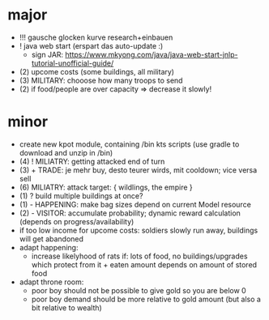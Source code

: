 
# major

* !!! gausche glocken kurve research+einbauen
* ! java web start (erspart das auto-update :)
    - sign JAR: https://www.mkyong.com/java/java-web-start-jnlp-tutorial-unofficial-guide/
* (2) upcome costs (some buildings, all military)
* (3) MILITARY: chooose how many troops to send
* (2) if food/people are over capacity => decrease it slowly!

# minor

* create new kpot module, containing /bin kts scripts (use gradle to download and unzip in /bin)
* (4) ! MILIATRY: getting attacked end of turn
* (3) + TRADE: je mehr buy, desto teurer wirds, mit cooldown; vice versa sell
* (6) MILIATRY: attack target: { wildlings, the empire }
* (1) ? build multiple buildings at once?
* (1) - HAPPENING: make bag sizes depend on current Model resource
* (2) - VISITOR: accumulate probability; dynamic reward calculation (depends on progress/availability)
* if too low income for upcome costs: soldiers slowly run away, buildings will get abandoned
* adapt happening:
    - increase likelyhood of rats if: lots of food, no buildings/upgrades which protect from it + eaten amount depends on amount of stored food
* adapt throne room:
    - poor boy should not be possible to give gold so you are below 0
    - poor boy demand should be more relative to gold amount (but also a bit relative to wealth)
